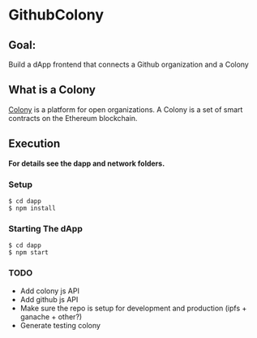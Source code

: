 # GithubColony

## Goal:
Build a dApp frontend that connects a Github organization and a Colony

## What is a Colony
[Colony](https://colony.io/) is a platform for open organizations. A Colony is a set of smart contracts on the Ethereum blockchain.

## Execution
**For details see the dapp and network folders.**

### Setup
```
$ cd dapp
$ npm install
```

### Starting The dApp
```
$ cd dapp
$ npm start
```

### TODO
  * Add colony js API
  * Add github js API
  * Make sure the repo is setup for development and production (ipfs + ganache + other?)
  * Generate testing colony
